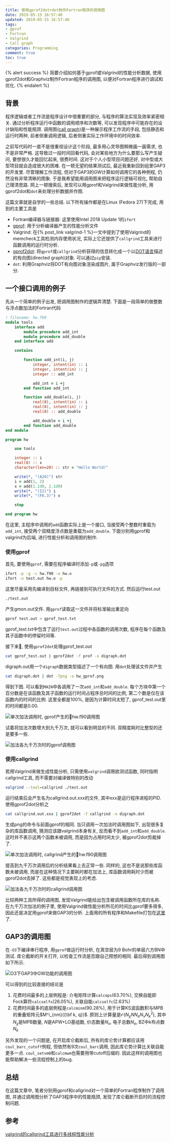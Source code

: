 ```yaml
---
title: 使用gprof2dot+dot制作Fortran程序的调用图
date: 2019-05-15 16:57:40
updated: 2019-05-15 16:57:40
tags:
- gprof
- Fortran
- Valgrind
- Call graph
categories: Programming
comment: true
toc: true
---
```


{% alert success %}
简要介绍如何基于gprof或Valgrind的性能分析数据, 使用gprof2dot和Graphviz制作Fortran程序的调用图, 以便对Fortran程序进行调试和优化.
{% endalert %}
<!-- more -->

## 背景

程序逻辑或者工作流是程序设计中很重要的部分, 与程序的算法实现及效率紧密相关. 通过分析程序运行中函数的调用顺序和次数等, 可以发现程序中可能存在的设计缺陷和性能瓶颈. 调用图([call graph](https://en.wikipedia.org/wiki/Call_graph))是一种展示程序工作流的手段, 包括静态和运行时两种, 前者侧重调用逻辑, 后者侧重实际工作环境中的时间效率.

之前写代码时一直不是很重视设计这个阶段, 最多用心灵导图稍微画一画需求, 也不是非常严格. 这导致过一段时间回看代码, 会对某些地方为什么要那么写产生疑问, 要想很久才能回忆起来, 很费时间. 这对于个人小型项目问题还好, 对中型或大型项目就会造成很大的困难. 在一顿无望的结果测试后, 最近我重新回到组里GAP3的开发里. 尽管理解工作流程, 但对于GAP3的*GW*计算如何调用它的各种例程, 仍然没有非常清晰的图象. 于是我希望能用调用图来把程序运行逻辑可视化, 帮助自己理清思路. 网上一顿搜索后, 发现可以用gprof和Valgrind来做性能分析, 用gprof2dot和`dot`来处理分析数据并作图.

这篇文章就是自学的一些总结. 以下所有操作都是在Linux (Fedora 27)下完成, 用到的主要工具是

- Fortran编译器与链接器: 这里使用Intel 2018 Update 1的`ifort`
- [gprof](https://sourceware.org/binutils/docs/gprof/): 用于分析编译器产生的性能分析文件
- Valgrind: 在{% post_link valgrind-1 %}一文中提到了使用Valgrind的memcheck工具检测内存使用状况, 实际上它还提供了`callgrind`工具来进行函数调用的运行时分析.
- [gprof2dot](https://github.com/jrfonseca/gprof2dot): 将`gprof`或`callgrind`分析获得的信息转化成一个以[DOT语言](https://en.wikipedia.org/wiki/DOT_(graph_description_language))描述的有向图(directed graph)对象. 可以通过`pip`安装.
- `dot`: 利用Graphviz将DOT有向图对象渲染成图片, 属于Graphviz发行版的一部分.

## 一个接口调用的例子

先从一个简单的例子出发, 把调用图制作的逻辑弄清楚. 下面是一段简单的做整数与浮点数加法的Fortran代码

```fortran
! filename: hw.f90
module tools
    interface add
        module procedure add_int
        module procedure add_double
    end interface add

    contains

        function add_int(i, j)
            integer, intent(in) :: i
            integer, intent(in) :: j
            integer :: add_int

            add_int = i +j
        end function add_int

        function add_double(i, j)
            real(8), intent(in) :: i
            real(8), intent(in) :: j
            real(8) :: add_double

            add_double = i +j
        end function add_double
end module

program hw

    use tools

    integer :: i
    real(8) :: x
    character(len=20) :: str = "Hello World!"

    write(*, "(A20)") str
    i = add(1, 2)
    x = add(1.1d0, 2.1d0)
    write(*, "(I2)") i
    write(*, "(F6.3)") x

    stop

end program hw
```

在这里, 主程序中调用的`add`函数实际上是一个接口, 当接受两个整数时重载为`add_int`, 接受两个双精度浮点数是重载为`add_double`. 下面分别用gprof和valgrind为后端, 进行性能分析和调用图的制作.

### 使用gprof

首先, 要使用`gprof`, 需要在程序编译时添加`-p`或`-pg`选项

```bash
ifort -p -g -c hw.f90 -o hw.o
ifort -o test.out hw.o -p
```

这里尽量采用先编译到目标文件, 再链接到可执行文件的方式. 然后运行test.out

```bash
./test.out
```

产生gmon.out文件. 用`gprof`读取这一文件并将标准输出重定向

```bash
gprof test.out > gprof_test.txt
```

gprof_test.txt中包含了运行`test.out`过程中各函数的调用次数, 程序在每个函数及其子函数中的停留时间等.

接下来, 使用`gprof2dot`处理gprof_test.out

```bash
cat gprof_test.out | gprof2dot -f prof -o digraph.dot
```

digraph.out用一个`digraph`数据类型描述了一个有向图. 用`dot`处理该文件并产生

```bash
cat digraph.dot | dot -Tpng -o hw_gprof.png
```

得到下图. 可以看到`MAIN`中各调用了一次`add_int`和`add_double`. 每个方块中第一个百分数是在该函数及其子函数的运行时间占程序总时间的比例, 第二个数是仅在该函数内的时间的比例. 这里全都是100%, 是因为计算时间太短了, gprof_test.out里的时间都是0.00.

![单次加法调用时, gprof产生的hw.f90调用图](hw_gprof.png)

试着将加法次数增大到九千万次, 就可以看到明显的不同. 双精度耗时比整型的还是要多一些.

![加法各九千万次时的gprof调用图](hw_9kw_gprof.png)

### 使用callgrind

若用Valgrind来做生成性能分析, 只需使用`valgrind`调用欲测试函数, 同时指明callgrind工具, 而不需要对编译做特别的改动

```bash
valgrind --tool=callgrind ./test.out
```

运行结束后会产生名为callgrind.out.xxx的文件, 其中xxx是运行程序进程的PID. 使用gprof2dot分析之

```bash
cat callgrind.out.xxx | gprof2dot -f callgrind -o digraph.dot
```

生成png的命令与前面gprof的相同. 当只调用一次加法时调用图如下, 出现很多复杂的库函数调用, 猜测应该跟valgrind本身有关, 反而看不到`add_int`和`add_double`. 这时并不表示这两个函数未被调用, 而是因为占用时间太少, 被gprof2dot剪裁掉了.

![单次加法调用时, callgrind产生的hw.f90调用图](hw_callgrind.png)

提高到九千万次调用后的分析结果看上去正常一些. 同样的, 这也不是说那些库函数未被调用, 而是在这种情况下主要耗时都在加法上, 库函数调用耗时少而被gprof2dot去掉了. 这些都是视觉表现上的考虑.

![加法各九千万次时的callgrind调用图](hw_9kw_callgrind.png)

比较两种工具所得的调用图, 发现Valgrind能给出包含被调用函数所在库的名称. 在九千万次加法的例子里, 使用Valgrind做性能分析所花的时间比gprof要多得多, 因此还是决定用gprof来做GAP3的分析. 上面用的所有程序和Makefile打包在[这里](fortran-profile.tar.gz)了.

## GAP3的调用图

在`-O3`下编译串行程序, 用`gprof`做运行时分析, 在真空层为9 Bohr的单层六方BN中测试. 库仑截断的开关打开, 以检查工作流是否跟自己预想的相同. 最后得到调用图如下所示.

![O3下GAP3中GW功能的调用图](cg_gap3_O3.png)

可以得到的比较直接的结论是

1. 花费时间最多的上层例程是: 介电矩阵计算`calceps`(63.70%), 交换自能即Fock算符`calcselfx`(26.05%), 关联自能`calcselfc`(2.63%)
2. 花费时间最多的底层例程是`calcminm`(90.28%), 用于计算KS波函数积与MPB的重叠矩阵元$M^i_{nm}({\bf k, q})$. 原则上计算量是$\mathcal{O}(N_{\chi} N N_e N_v N^2_k)$, 其中$N_{\chi}$是MPB数量, $N$是APW+LO基组数, 价态数量$N_v$, 电子总数$N_e$, BZ中k布点数$N_k$

另外发现的一个问题是, 在开启库仑截断后, 所有的库仑势计算都应该用`coul_barc_cutoff`例程, 但依然有9次`coul_barc`调用, 因此库仑势计算比关联自能更多一点. `coul_setvm0`和`calcmwm`也需要用带cutoff后缀的. 因此这样的调用图也能帮助解决一些流程控制上的bug.

## 总结

在这篇文章中, 笔者分别用gprof和callgrind对一个简单的Fortran程序制作了调用图, 并通过调用图分析了GAP3程序中的性能瓶颈, 发现了库仑截断开启时的流程控制问题.

## 参考

[valgrind的callgrind工具进行多线程性能分析](https://www.cnblogs.com/zengkefu/p/5642991.html)
